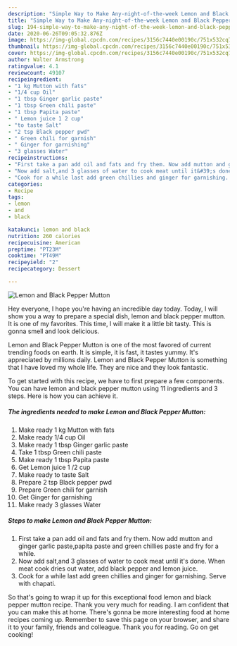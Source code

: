 ```yaml
---
description: "Simple Way to Make Any-night-of-the-week Lemon and Black Pepper Mutton"
title: "Simple Way to Make Any-night-of-the-week Lemon and Black Pepper Mutton"
slug: 194-simple-way-to-make-any-night-of-the-week-lemon-and-black-pepper-mutton
date: 2020-06-26T09:05:32.876Z
image: https://img-global.cpcdn.com/recipes/3156c7440e00190c/751x532cq70/lemon-and-black-pepper-mutton-recipe-main-photo.jpg
thumbnail: https://img-global.cpcdn.com/recipes/3156c7440e00190c/751x532cq70/lemon-and-black-pepper-mutton-recipe-main-photo.jpg
cover: https://img-global.cpcdn.com/recipes/3156c7440e00190c/751x532cq70/lemon-and-black-pepper-mutton-recipe-main-photo.jpg
author: Walter Armstrong
ratingvalue: 4.1
reviewcount: 49107
recipeingredient:
- "1 kg Mutton with fats"
- "1/4 cup Oil"
- "1 tbsp Ginger garlic paste"
- "1 tbsp Green chili paste"
- "1 tbsp Papita paste"
- " Lemon juice 1 2 cup"
- "to taste Salt"
- "2 tsp Black pepper pwd"
- " Green chili for garnish"
- " Ginger for garnishing"
- "3 glasses Water"
recipeinstructions:
- "First take a pan add oil and fats and fry them. Now add mutton and ginger garlic paste,papita paste and green chillies paste and fry for a while."
- "Now add salt,and 3 glasses of water to cook meat until it&#39;s done. When meat cook dries out water, add black pepper and lemon juice."
- "Cook for a while last add green chillies and ginger for garnishing. Serve with chapati."
categories:
- Recipe
tags:
- lemon
- and
- black

katakunci: lemon and black 
nutrition: 260 calories
recipecuisine: American
preptime: "PT23M"
cooktime: "PT49M"
recipeyield: "2"
recipecategory: Dessert

---
```



![Lemon and Black Pepper Mutton](https://img-global.cpcdn.com/recipes/3156c7440e00190c/751x532cq70/lemon-and-black-pepper-mutton-recipe-main-photo.jpg)

Hey everyone, I hope you're having an incredible day today. Today, I will show you a way to prepare a special dish, lemon and black pepper mutton. It is one of my favorites. This time, I will make it a little bit tasty. This is gonna smell and look delicious.

Lemon and Black Pepper Mutton is one of the most favored of current trending foods on earth. It is simple, it is fast, it tastes yummy. It's appreciated by millions daily. Lemon and Black Pepper Mutton is something that I have loved my whole life. They are nice and they look fantastic.




To get started with this recipe, we have to first prepare a few components. You can have lemon and black pepper mutton using 11 ingredients and 3 steps. Here is how you can achieve it.

<!--inarticleads1-->

##### The ingredients needed to make Lemon and Black Pepper Mutton:

1. Make ready 1 kg Mutton with fats
1. Make ready 1/4 cup Oil
1. Make ready 1 tbsp Ginger garlic paste
1. Take 1 tbsp Green chili paste
1. Make ready 1 tbsp Papita paste
1. Get  Lemon juice 1 /2 cup
1. Make ready to taste Salt
1. Prepare 2 tsp Black pepper pwd
1. Prepare  Green chili for garnish
1. Get  Ginger for garnishing
1. Make ready 3 glasses Water




<!--inarticleads2-->

##### Steps to make Lemon and Black Pepper Mutton:

1. First take a pan add oil and fats and fry them. Now add mutton and ginger garlic paste,papita paste and green chillies paste and fry for a while.
1. Now add salt,and 3 glasses of water to cook meat until it&#39;s done. When meat cook dries out water, add black pepper and lemon juice.
1. Cook for a while last add green chillies and ginger for garnishing. Serve with chapati.




So that's going to wrap it up for this exceptional food lemon and black pepper mutton recipe. Thank you very much for reading. I am confident that you can make this at home. There's gonna be more interesting food at home recipes coming up. Remember to save this page on your browser, and share it to your family, friends and colleague. Thank you for reading. Go on get cooking!
